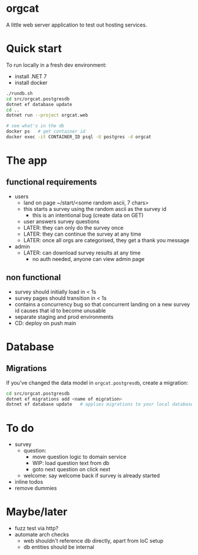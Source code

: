 # orgcat

A little web server application to test out hosting services.

# Quick start
To run locally in a fresh dev environment:

- install .NET 7
- install docker

```sh
./rundb.sh
cd src/orgcat.postgresdb
dotnet ef database update
cd ..
dotnet run --project orgcat.web

# see what's in the db
docker ps   # get container id
docker exec -it CONTAINER_ID psql -U postgres -d orgcat
```

# The app
## functional requirements
- users
    - land on page ~/start/<some random ascii, 7 chars>
    - this starts a survey using the random ascii as the survey id
        - this is an intentional bug (create data on GET)
    - user answers survey questions
    - LATER: they can only do the survey once
    - LATER: they can continue the survey at any time
    - LATER: once all orgs are categorised, they get a thank you message
- admin
    - LATER: can download survey results at any time
        - no auth needed, anyone can view admin page

## non functional
- survey should initially load in < 1s
- survey pages should transition in < 1s
- contains a concurrency bug so that concurrent landing on a new
  survey id causes that id to become unusable
- separate staging and prod environments
- CD: deploy on push main


# Database
## Migrations
If you've changed the data model in `orgcat.postgresdb`, create a migration:

```sh
cd src/orgcat.postgresdb
dotnet ef migrations add <name of migration>
dotnet ef database update   # applies migrations to your local database
```


# To do
- survey
    - question:
        - move question logic to domain service
        - WIP: load question text from db
        - goto next question on click next
    - welcome: say welcome back if survey is already started
- inline todos
- remove dummies

# Maybe/later
- fuzz test via http?
- automate arch checks
    - web shouldn't reference db directly, apart from IoC setup
    - db entities should be internal